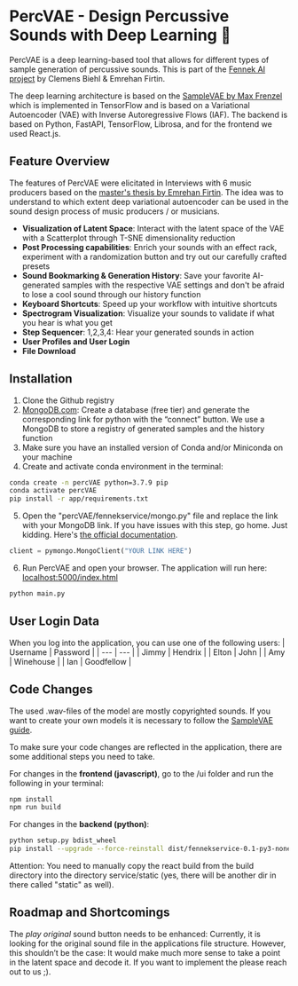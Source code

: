 # PercVAE - Design Percussive Sounds with Deep Learning 🥁

PercVAE is a deep learning-based tool that allows for different types of sample generation of percussive sounds. This is part of the [Fennek AI project](https://www.fennek-ai.com) by Clemens Biehl \& Emrehan Firtin.

The deep learning architecture is based on the [SampleVAE by Max Frenzel](https://github.com/maxfrenzel/SampleVAE) which is implemented in TensorFlow and is based on a Variational Autoencoder (VAE) with Inverse Autoregressive Flows (IAF). The backend is based on Python, FastAPI, TensorFlow, Librosa, and for the frontend we used React.js.

## Feature Overview

The features of PercVAE were elicitated in Interviews with 6 music producers based on the  [master's thesis by Emrehan Firtin](https://www.nyan.cat/index.php?cat=jamaicnyan). The idea was to understand to which extent deep variational autoencoder can be used in the sound design process of music producers / or musicians. 

- **Visualization of Latent Space**: Interact with the latent space of the VAE with a Scatterplot through T-SNE dimensionality reduction
- **Post Processing capabilities**: Enrich your sounds with an effect rack, experiment with a randomization button and try out our carefully crafted presets
- **Sound Bookmarking & Generation History**: Save your favorite AI-generated samples with the respective VAE settings and don't be afraid to lose a cool sound through our history function 
- **Keyboard Shortcuts**: Speed up your workflow with intuitive shortcuts
- **Spectrogram Visualization**: Visualize your sounds to validate if what you hear is what you get
- **Step Sequencer**: 1,2,3,4: Hear your generated sounds in action
- **User Profiles and User Login**
- **File Download**

## Installation

1. Clone the Github registry
2. [MongoDB.com](http://MongoDB.com): Create a database (free tier) and generate the corresponding link for python with the “connect” button. We use a MongoDB to store a registry of generated samples and the history function
2. Make sure you have an installed version of Conda and/or Miniconda on your machine
3. Create and activate conda environment in the terminal:

```bash
conda create -n percVAE python=3.7.9 pip
conda activate percVAE
pip install -r app/requirements.txt
```

5. Open the "percVAE/fennekservice/mongo.py" file and replace the link with your MongoDB link. If you have issues with this step, go home. Just kidding. Here's [the official documentation](https://www.mongodb.com/docs/guides/server/drivers/).
```python
client = pymongo.MongoClient("YOUR LINK HERE")
```

6. Run PercVAE and open your browser. The application will run here: [localhost:5000/index.html](localhost:5000/index.html)

```bash
python main.py
``` 

## User Login Data
When you log into the application, you can use one of the following users:
| Username | Password |
| --- | --- |
| Jimmy | Hendrix |
| Elton | John |
| Amy | Winehouse |
| Ian | Goodfellow |


## Code Changes

The used .wav-files of the model are mostly copyrighted sounds. If you want to create your own models it is necessary to follow the [SampleVAE guide](https://github.com/maxfrenzel/SampleVAE). 

To make sure your code changes are reflected in the application, there are some additional steps you need to take. 

For changes in the **frontend (javascript)**, go to the /ui folder and run the following in your terminal:

```bash
npm install
npm run build
```

For changes in the **backend (python)**:

```bash
python setup.py bdist_wheel
pip install --upgrade --force-reinstall dist/fennekservice-0.1-py3-none-any.whl 
```

Attention: You need to manually copy the react build from the build directory into the directory service/static (yes, there will be another dir in there called "static" as well).

## Roadmap and Shortcomings

The *play original* sound button needs to be enhanced: Currently, it is looking for the original sound file in the applications file structure. However, this shouldn’t be the case: It would make much more sense to take a point in the latent space and decode it. 
If you want to implement the please reach out to us ;). 
